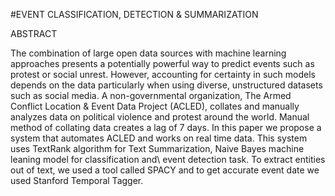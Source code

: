 #EVENT CLASSIFICATION, DETECTION &amp; SUMMARIZATION


ABSTRACT

The combination of large open data sources with machine learning approaches presents a potentially powerful way to predict events such as protest or social unrest. However, accounting for certainty in such models depends on the data particularly when using diverse, unstructured datasets such
as social media. A non-governmental organization, The Armed Conflict Location & Event Data Project (ACLED), collates and manually analyzes data on political violence and protest around the world. Manual method of collating data creates a lag of 7 days. In this paper we propose a system that automates ACLED and works on real time data. This system uses TextRank algorithm for Text Summarization, Naive Bayes machine leaning model for classification and\ event detection task. To extract entities out of text, we used a tool called SPACY and to get accurate event date we used Stanford Temporal Tagger. 
